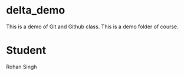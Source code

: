 # delta_demo
This is a demo of Git and Github class.
This is a demo folder of course.

# Student
Rohan Singh